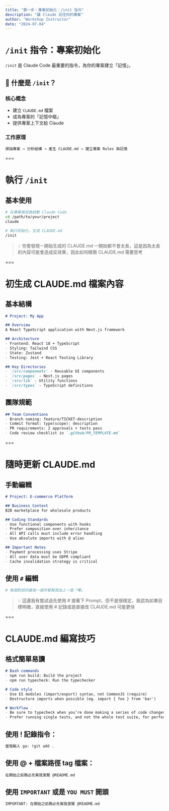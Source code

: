 ```yaml
---
title: "第一步：專案初始化：/init 指令"
description: "讓 Claude 記住你的專案"
author: "Workshop Instructor"
date: "2024-07-04"
---
```


# `/init` 指令：專案初始化

`/init` 是 Claude Code 最重要的指令，為你的專案建立「記憶」。

## 🧠 什麼是 `/init`？

### 核心概念
- 建立 `CLAUDE.md` 檔案
- 成為專案的「記憶中樞」
- 提供專案上下文給 Claude

### 工作原理
```
掃描專案 → 分析結構 → 產生 CLAUDE.md → 建立專案 Rules 與記憶
```

===

# 執行 `/init`

## 基本使用
```bash
# 在專案根目錄啟動 Claude Code
cd /path/to/your/project
claude

# 執行初始化，生成 CLAUDE.md
/init
```

> 💡 你會發現ㄧ開始生成的 CLAUDE.md 一開始都不會太長，這是因為太長的內容可能會造成反效果，因此如何精簡 CLAUDE.md 需要思考

===

# 初生成 CLAUDE.md 檔案內容

## 基本結構
```markdown
# Project: My App

## Overview
A React TypeScript application with Next.js framework

## Architecture
- Frontend: React 18 + TypeScript
- Styling: Tailwind CSS
- State: Zustand
- Testing: Jest + React Testing Library

## Key Directories
- `/src/components` - Reusable UI components
- `/src/pages` - Next.js pages
- `/src/lib` - Utility functions
- `/src/types` - TypeScript definitions
```

## 團隊規範
```markdown
## Team Conventions
- Branch naming: feature/TICKET-description
- Commit format: type(scope): description
- PR requirements: 2 approvals + tests pass
- Code review checklist in `.github/PR_TEMPLATE.md`
```

===

# 隨時更新 CLAUDE.md

## 手動編輯
```markdown
# Project: E-commerce Platform

## Business Context
B2B marketplace for wholesale products

## Coding Standards
- Use functional components with hooks
- Prefer composition over inheritance  
- All API calls must include error handling
- Use absolute imports with @ alias

## Important Notes
- Payment processing uses Stripe
- All user data must be GDPR compliant
- Cache invalidation strategy is critical
```


## 使用 `#` 編輯
```bash
# 每個對話的最後一個字都幫我加上一個「嗶」
```
> 💡 這邊我有嘗試過先使用 # 接著下 Prompt，但不是很穩定，我認為如果目標明確，直接使用 # 記錄或是直接改 CLAUDE.md 可能更快

===

# CLAUDE.md 編寫技巧

## 格式簡單易讀
```markdown
# Bash commands
- npm run build: Build the project
- npm run typecheck: Run the typechecker

# Code style
- Use ES modules (import/export) syntax, not CommonJS (require)
- Destructure imports when possible (eg. import { foo } from 'bar')

# Workflow
- Be sure to typecheck when you’re done making a series of code changes
- Prefer running single tests, and not the whole test suite, for performance
```

## 使用 ! 記錄指令：
```markdown
當我輸入 ga: !git add .
```

## 使用 @ + 檔案路徑 tag 檔案：
```markdown
在開始之前務必先幫我瀏覽 @README.md
```

## 使用 `IMPORTANT` 或是 `YOU MUST` 開頭
```bash
IMPORTANT: 在開始之前務必先幫我瀏覽 @README.md
```